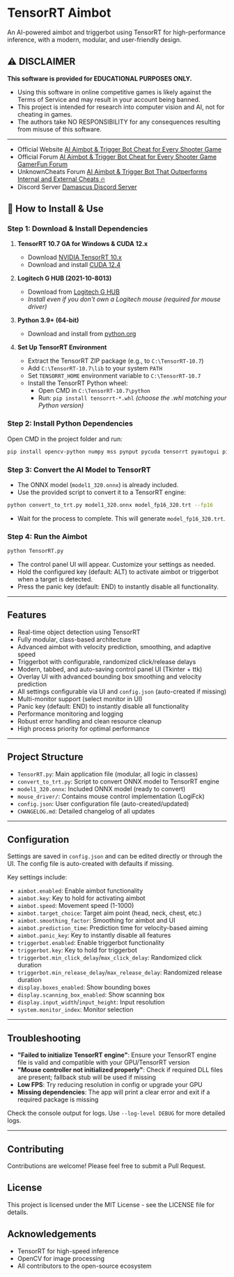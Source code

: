 # TensorRT Aimbot

An AI-powered aimbot and triggerbot using TensorRT for high-performance inference, with a modern, modular, and user-friendly design.

## ⚠️ DISCLAIMER

**This software is provided for EDUCATIONAL PURPOSES ONLY.**

- Using this software in online competitive games is likely against the Terms of Service and may result in your account being banned.
- This project is intended for research into computer vision and AI, not for cheating in games.
- The authors take NO RESPONSIBILITY for any consequences resulting from misuse of this software.

---

   - Official Website [AI Aimbot & Trigger Bot Cheat for Every Shooter Game](https://www.gamerfun.club/ai-aimbot-triggerbot-shooter-games)
   - Official Forum [AI Aimbot & Trigger Bot Cheat for Every Shooter Game GamerFun Forum](https://forum.gamerfun.club/threads/ai-aimbot-trigger-bot-cheat-for-every-shooter-game.862/)
   - UnknownCheats Forum [AI Aimbot & Trigger Bot That Outperforms Internal and External Cheats 🔥](https://www.unknowncheats.me/forum/rainbow-six-siege/685011-ai-aimbot-trigger-bot-outperforms-internal-external-cheats.html)
   - Discord Server [Damascus Discord Server](https://discord.gg/cvVvFrf)



## 🚀 How to Install & Use

### Step 1: Download & Install Dependencies

1. **TensorRT 10.7 GA for Windows & CUDA 12.x**
   - Download [NVIDIA TensorRT 10.x](https://developer.nvidia.com/tensorrt/download/10x)
   - Download and install [CUDA 12.4](https://developer.nvidia.com/cuda-12-4-0-download-archive)

2. **Logitech G HUB (2021-10-8013)**
   - Download from [Logitech G HUB](https://www.unknowncheats.me/forum/downloads.php?do=file&id=39879)
   - *Install even if you don't own a Logitech mouse (required for mouse driver)*

3. **Python 3.9+ (64-bit)**
   - Download and install from [python.org](https://www.python.org/downloads/)

4. **Set Up TensorRT Environment**
   - Extract the TensorRT ZIP package (e.g., to `C:\TensorRT-10.7`)
   - Add `C:\TensorRT-10.7\lib` to your system `PATH`
   - Set `TENSORRT_HOME` environment variable to `C:\TensorRT-10.7`
   - Install the TensorRT Python wheel:
     - Open CMD in `C:\TensorRT-10.7\python`
     - Run: `pip install tensorrt-*.whl` *(choose the .whl matching your Python version)*

### Step 2: Install Python Dependencies

Open CMD in the project folder and run:
```sh
pip install opencv-python numpy mss pynput pycuda tensorrt pyautogui pillow
```

### Step 3: Convert the AI Model to TensorRT

- The ONNX model (`model1_320.onnx`) is already included.
- Use the provided script to convert it to a TensorRT engine:

```sh
python convert_to_trt.py model1_320.onnx model_fp16_320.trt --fp16
```
- Wait for the process to complete. This will generate `model_fp16_320.trt`.

### Step 4: Run the Aimbot

```sh
python TensorRT.py
```
- The control panel UI will appear. Customize your settings as needed.
- Hold the configured key (default: ALT) to activate aimbot or triggerbot when a target is detected.
- Press the panic key (default: END) to instantly disable all functionality.

---

## Features

- Real-time object detection using TensorRT
- Fully modular, class-based architecture
- Advanced aimbot with velocity prediction, smoothing, and adaptive speed
- Triggerbot with configurable, randomized click/release delays
- Modern, tabbed, and auto-saving control panel UI (Tkinter + ttk)
- Overlay UI with advanced bounding box smoothing and velocity prediction
- All settings configurable via UI and `config.json` (auto-created if missing)
- Multi-monitor support (select monitor in UI)
- Panic key (default: END) to instantly disable all functionality
- Performance monitoring and logging
- Robust error handling and clean resource cleanup
- High process priority for optimal performance

---

## Project Structure

- `TensorRT.py`: Main application file (modular, all logic in classes)
- `convert_to_trt.py`: Script to convert ONNX model to TensorRT engine
- `model1_320.onnx`: Included ONNX model (ready to convert)
- `mouse_driver/`: Contains mouse control implementation (LogiFck)
- `config.json`: User configuration file (auto-created/updated)
- `CHANGELOG.md`: Detailed changelog of all updates

---

## Configuration

Settings are saved in `config.json` and can be edited directly or through the UI. The config file is auto-created with defaults if missing.

Key settings include:
- `aimbot.enabled`: Enable aimbot functionality
- `aimbot.key`: Key to hold for activating aimbot
- `aimbot.speed`: Movement speed (1-1000)
- `aimbot.target_choice`: Target aim point (head, neck, chest, etc.)
- `aimbot.smoothing_factor`: Smoothing for aimbot and UI
- `aimbot.prediction_time`: Prediction time for velocity-based aiming
- `aimbot.panic_key`: Key to instantly disable all features
- `triggerbot.enabled`: Enable triggerbot functionality
- `triggerbot.key`: Key to hold for triggerbot
- `triggerbot.min_click_delay`/`max_click_delay`: Randomized click duration
- `triggerbot.min_release_delay`/`max_release_delay`: Randomized release duration
- `display.boxes_enabled`: Show bounding boxes
- `display.scanning_box_enabled`: Show scanning box
- `display.input_width`/`input_height`: Input resolution
- `system.monitor_index`: Monitor selection

---

## Troubleshooting

- **"Failed to initialize TensorRT engine"**: Ensure your TensorRT engine file is valid and compatible with your GPU/TensorRT version
- **"Mouse controller not initialized properly"**: Check if required DLL files are present; fallback stub will be used if missing
- **Low FPS**: Try reducing resolution in config or upgrade your GPU
- **Missing dependencies**: The app will print a clear error and exit if a required package is missing

Check the console output for logs. Use `--log-level DEBUG` for more detailed logs.

---

## Contributing

Contributions are welcome! Please feel free to submit a Pull Request.

## License

This project is licensed under the MIT License - see the LICENSE file for details.

## Acknowledgements

- TensorRT for high-speed inference
- OpenCV for image processing
- All contributors to the open-source ecosystem

